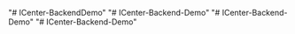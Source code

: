 "# ICenter-BackendDemo" 
"# ICenter-Backend-Demo" 
"# ICenter-Backend-Demo" 
"# ICenter-Backend-Demo" 
